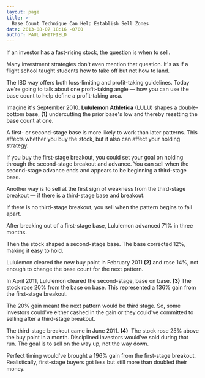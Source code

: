 ```yaml
---
layout: page
title: >-
  Base Count Technique Can Help Establish Sell Zones
date: 2013-08-07 18:16 -0700
author: PAUL WHITFIELD
---
```





If an investor has a fast-rising stock, the question is when to sell.


Many investment strategies don't even mention that question. It's as if a flight school taught students how to take off but not how to land.


The IBD way offers both loss-limiting and profit-taking guidelines. Today we're going to talk about one profit-taking angle — how you can use the base count to help define a profit-taking area.


Imagine it's September 2010. **Lululemon Athletica** ([LULU](https://research.investors.com/quote.aspx?symbol=LULU)) shapes a double-bottom base, **(1)** undercutting the prior base's low and thereby resetting the base count at one.


A first- or second-stage base is more likely to work than later patterns. This affects whether you buy the stock, but it also can affect your holding strategy.


If you buy the first-stage breakout, you could set your goal on holding through the second-stage breakout and advance. You can sell when the second-stage advance ends and appears to be beginning a third-stage base.


Another way is to sell at the first sign of weakness from the third-stage breakout — if there is a third-stage base and breakout.


If there is no third-stage breakout, you sell when the pattern begins to fall apart.


After breaking out of a first-stage base, Lululemon advanced 71% in three months.


Then the stock shaped a second-stage base. The base corrected 12%, making it easy to hold.


Lululemon cleared the new buy point in February 2011 **(2)** and rose 14%, not enough to change the base count for the next pattern.


In April 2011, Lululemon cleared the second-stage, base on base. **(3)** The stock rose 20% from the base on base. This represented a 136% gain from the first-stage breakout.


The 20% gain meant the next pattern would be third stage. So, some investors could've either cashed in the gain or they could've committed to selling after a third-stage breakout.


The third-stage breakout came in June 2011. **(4)**  The stock rose 25% above the buy point in a month. Disciplined investors would've sold during that run. The goal is to sell on the way up, not the way down.


Perfect timing would've brought a 196% gain from the first-stage breakout. Realistically, first-stage buyers got less but still more than doubled their money.




